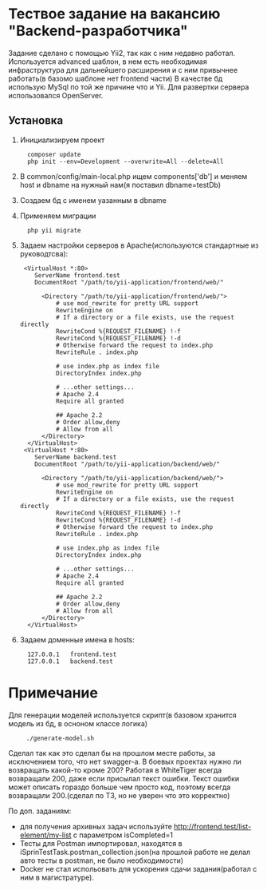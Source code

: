 # Тествое задание на вакансию "Backend-разработчика"

Задание сделано с помощью Yii2, так как с ним недавно работал.
Используется advanced шаблон, в нем есть необходимая инфраструктура для дальнейшего расширения и с ним привычнее работать(в базомо шаблоне нет frontend части)
В качестве бд использую MySql по той же причине что и Yii.
Для развертки сервера использовался OpenServer.
## Установка
1. Инициализируем проект 
      
         composer update
         php init --env=Development --overwrite=All --delete=All

2. В common/config/main-local.php ищем components['db'] и меняем host и dbname на нужный нам(я поставил dbname=testDb)
3. Создаем бд с именем уазанным в dbname
4. Применяем миграции

         php yii migrate

5. Задаем настройки серверов в Apache(используются стандартные из руководтсва):

        <VirtualHost *:80>
           ServerName frontend.test
           DocumentRoot "/path/to/yii-application/frontend/web/"
   
             <Directory "/path/to/yii-application/frontend/web/">
                 # use mod_rewrite for pretty URL support
                 RewriteEngine on
                 # If a directory or a file exists, use the request directly
                 RewriteCond %{REQUEST_FILENAME} !-f
                 RewriteCond %{REQUEST_FILENAME} !-d
                 # Otherwise forward the request to index.php
                 RewriteRule . index.php
   
                 # use index.php as index file
                 DirectoryIndex index.php
   
                 # ...other settings...
                 # Apache 2.4
                 Require all granted
               
                 ## Apache 2.2
                 # Order allow,deny
                 # Allow from all
             </Directory>
         </VirtualHost>
        <VirtualHost *:80>
           ServerName backend.test
           DocumentRoot "/path/to/yii-application/backend/web/"
   
             <Directory "/path/to/yii-application/backend/web/">
                 # use mod_rewrite for pretty URL support
                 RewriteEngine on
                 # If a directory or a file exists, use the request directly
                 RewriteCond %{REQUEST_FILENAME} !-f
                 RewriteCond %{REQUEST_FILENAME} !-d
                 # Otherwise forward the request to index.php
                 RewriteRule . index.php
   
                 # use index.php as index file
                 DirectoryIndex index.php
   
                 # ...other settings...
                 # Apache 2.4
                 Require all granted
               
                 ## Apache 2.2
                 # Order allow,deny
                 # Allow from all
             </Directory>
         </VirtualHost>
   
6. Задаем доменные имена в hosts:

         127.0.0.1   frontend.test
         127.0.0.1   backend.test

# Примечание
Для генерации моделей используется скрипт(в базовом хранится модель из бд, в осноном классе логика)

         ./generate-model.sh

Сделал так как это сделал бы на прошлом месте работы, за исключением того, что нет swagger-а.
В боевых проектах нужно ли возвращать какой-то кроме 200? Работая в WhiteTiger всегда возвращали 200,
даже если присылал текст ошибки. Текст ошибки может описать гораздо больше чем просто код, 
поэтому всегда возвращали 200.(сделал по ТЗ, но не уверен что это корректно)

По доп. заданиям:
- для получения архивных задач используйте http://frontend.test/list-element/my-list c параметром isCompleted=1
- Тесты для Postman импортировал, находятся в iSprinTestTask.postman_collection.json(на прошлой работе не делал авто тесты в postman, не было необходимости)
- Docker не стал испольовать для ускорения сдачи задания(работал с ним в магистратуре).


